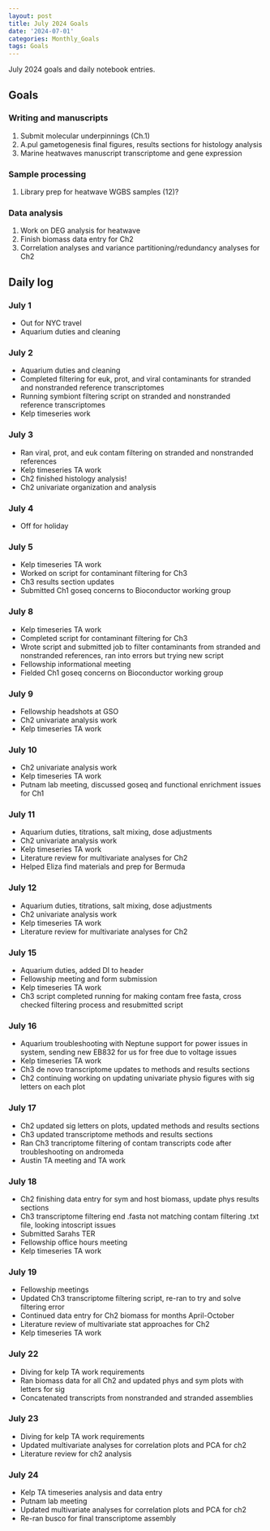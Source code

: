 ```yaml
---
layout: post
title: July 2024 Goals
date: '2024-07-01'
categories: Monthly_Goals
tags: Goals
---
```


July 2024 goals and daily notebook entries. 

## Goals  

### Writing and manuscripts 
              
1. Submit molecular underpinnings (Ch.1)
2. A.pul gametogenesis final figures, results sections for histology analysis
3. Marine heatwaves manuscript transcriptome and gene expression

### Sample processing

1. Library prep for heatwave WGBS samples (12)?

### Data analysis

1. Work on DEG analysis for heatwave 
2. Finish biomass data entry for Ch2
3. Correlation analyses and variance partitioning/redundancy analyses for Ch2

## Daily log 

### July 1
- Out for NYC travel
- Aquarium duties and cleaning

### July 2
- Aquarium duties and cleaning 
- Completed filtering for euk, prot, and viral contaminants for stranded and nonstranded reference  transcriptomes
- Running symbiont filtering script on stranded and nonstranded reference transcriptomes
- Kelp timeseries work 

### July 3
- Ran viral, prot, and euk contam filtering on stranded and nonstranded references
- Kelp timeseries TA work
- Ch2 finished histology analysis!
- Ch2 univariate organization and analysis

### July 4
- Off for holiday


### July 5
- Kelp timeseries TA work
- Worked on script for contaminant filtering for Ch3
- Ch3 results section updates
- Submitted Ch1 goseq concerns to Bioconductor working group

### July 8
- Kelp timeseries TA work
- Completed script for contaminant filtering for Ch3
- Wrote script and submitted job to filter contaminants from stranded and nonstranded references, ran into errors but trying new script
- Fellowship informational meeting
- Fielded Ch1 goseq concerns on Bioconductor working group

### July 9
- Fellowship headshots at GSO
- Ch2 univariate analysis work
- Kelp timeseries TA work

### July 10
- Ch2 univariate analysis work
- Kelp timeseries TA work
- Putnam lab meeting, discussed goseq and functional enrichment issues for Ch1

### July 11
- Aquarium duties, titrations, salt mixing, dose adjustments
- Ch2 univariate analysis work
- Kelp timeseries TA work
- Literature review for multivariate analyses for Ch2
- Helped Eliza find materials and prep for Bermuda

### July 12
- Aquarium duties, titrations, salt mixing, dose adjustments
- Ch2 univariate analysis work
- Kelp timeseries TA work
- Literature review for multivariate analyses for Ch2

### July 15
- Aquarium duties, added DI to header
- Fellowship meeting and form submission
- Kelp timeseries TA work
- Ch3 script completed running for making contam free fasta, cross checked filtering process and resubmitted script

### July 16
- Aquarium troubleshooting with Neptune support for power issues in system, sending new EB832 for us for free due to voltage issues
- Kelp timeseries TA work
- Ch3 de novo transcriptome updates to methods and results sections
- Ch2 continuing working on updating univariate physio figures with sig letters on each plot

### July 17
- Ch2 updated sig letters on plots, updated methods and results sections
- Ch3 updated transcriptome methods and results sections
- Ran Ch3 trancriptome filtering of contam transcripts code after troubleshooting on andromeda
- Austin TA meeting and TA work

### July 18
- Ch2 finishing data entry for sym and host biomass, update phys results sections
- Ch3 transcriptome filtering end .fasta not matching contam filtering .txt file, looking intoscript issues
- Submitted Sarahs TER 
- Fellowship office hours meeting
- Kelp timeseries TA work

### July 19
- Fellowship meetings
- Updated Ch3 transcriptome filtering script, re-ran to try and solve filtering error
- Continued data entry for Ch2 biomass for months April-October
- Literature review of multivariate stat approaches for Ch2
- Kelp timeseries TA work

 ### July 22
- Diving for kelp TA work requirements
- Ran biomass data for all Ch2 and updated phys and sym plots with letters for sig
- Concatenated transcripts from nonstranded and stranded assemblies

 ### July 23
- Diving for kelp TA work requirements
- Updated multivariate analyses for correlation plots and PCA for ch2
- Literature review for ch2 analysis

 ### July 24
- Kelp TA timeseries analysis and data entry
- Putnam lab meeting
- Updated multivariate analyses for correlation plots and PCA for ch2
- Re-ran busco for final transcriptome assembly 













